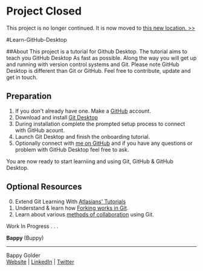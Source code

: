 <!--
GitHub Markdown System:
https://help.github.com/articles/markdown-basics/
https://guides.github.com/features/mastering-markdown/
-->

# Project Closed
This project is no longer continued. It is now moved to [this new location. >>](https://github.com/bappygolder/CodeLibrary/blob/master/GitHub-Desktop.md)

#Learn-GitHub-Desktop

##About
This project is a tutorial for Github Desktop. The tutorial aims to teach you GitHub Desktop As fast as possible. Along the way you will get up and running with version control systems and Git. Please note GitHub Desktop is different than Git or GitHub. Feel free to contribute, update and get in touch.

## Preparation
1. If you don't already have one. Make a [GitHub](https://github.com/) account. 
2. Download and install [Git Desktop](https://desktop.github.com/) 
3. During installation complete the prompted setup process to connect with GitHub acount. 
4. Launch Git Desktop and finish the onboarding tutorial.
5. Optionally connect with [me on GitHub](https://github.com/bappygolder) and if you have any questions or problem with GitHub Desktop feel free to ask.  

You are now ready to start learniing and using Git, GitHub & GitHub Desktop. 

## Optional Resources
0. Extend Git Learning With [Atlasians' Tutorials](https://www.atlassian.com/git/tutorials/)
1. Understand & learn how [Forking works in Git](https://guides.github.com/activities/forking/index.html). 
2. Learn about various [methods of collaboration](https://www.atlassian.com/git/tutorials/comparing-workflows/forking-workflow) using Git.


Work In Progress . . .

<strong> Bappy </strong> (Buppy)


--------------------
Bappy Golder <br/>
<a href="http://bappygolder.com/">Website</a>  |  <a href="https://github.com/bappygolder">LinkedIn</a> |  <a href="https://au.linkedin.com/in/bappygolder">Twitter</a>


